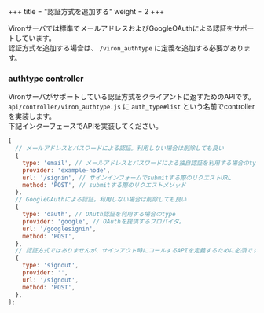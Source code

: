 +++
title = "認証方式を追加する"
weight = 2
+++

Vironサーバでは標準でメールアドレスおよびGoogleOAuthによる認証をサポートしています。  
認証方式を追加する場合は、 `/viron_authtype` に定義を追加する必要があります。

### authtype controller

Vironサーバがサポートしている認証方式をクライアントに返すためのAPIです。   
`api/controller/viron_authtype.js` に `auth_type#list` という名前でcontrollerを実装します。  
下記インターフェースでAPIを実装してください。

```javascript
[
  // メールアドレスとパスワードによる認証。利用しない場合は削除しても良い
  {
    type: 'email', // メールアドレスとパスワードによる独自認証を利用する場合のtype
    provider: 'example-node',
    url: '/signin', // サインインフォームでsubmitする際のリクエストURL
    method: 'POST', // submitする際のリクエストメソッド
  },
  // GoogleOAuthによる認証。利用しない場合は削除しても良い
  {
    type: 'oauth', // OAuth認証を利用する場合のtype
    provider: 'google', // OAuthを提供するプロバイダ。
    url: '/googlesignin',
    method: 'POST',
  },
  // 認証方式ではありませんが、サインアウト時にコールするAPIを定義するために必須です。
  {
    type: 'signout',
    provider: '',
    url: '/signout',
    method: 'POST',
  },
];
```